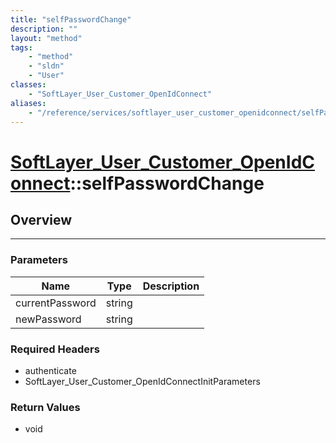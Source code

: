 ```yaml
---
title: "selfPasswordChange"
description: ""
layout: "method"
tags:
    - "method"
    - "sldn"
    - "User"
classes:
    - "SoftLayer_User_Customer_OpenIdConnect"
aliases:
    - "/reference/services/softlayer_user_customer_openidconnect/selfPasswordChange"
---
```

# [SoftLayer_User_Customer_OpenIdConnect](/reference/services/SoftLayer_User_Customer_OpenIdConnect)::selfPasswordChange





## Overview 


-----

### Parameters 
|Name | Type | Description |
| --- | --- | --- |
|currentPassword| string| |
|newPassword| string| |


### Required Headers
* authenticate
* SoftLayer_User_Customer_OpenIdConnectInitParameters


### Return Values
* void




